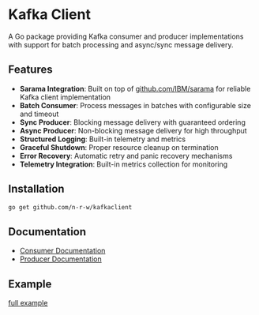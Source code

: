 # Kafka Client

A Go package providing Kafka consumer and producer implementations with support for batch processing and async/sync message delivery.

## Features

- **Sarama Integration**: Built on top of [github.com/IBM/sarama](https://github.com/IBM/sarama) for reliable Kafka client implementation
- **Batch Consumer**: Process messages in batches with configurable size and timeout
- **Sync Producer**: Blocking message delivery with guaranteed ordering
- **Async Producer**: Non-blocking message delivery for high throughput
- **Structured Logging**: Built-in telemetry and metrics
- **Graceful Shutdown**: Proper resource cleanup on termination
- **Error Recovery**: Automatic retry and panic recovery mechanisms
- **Telemetry Integration**: Built-in metrics collection for monitoring

## Installation

```bash
go get github.com/n-r-w/kafkaclient
```

## Documentation

- [Consumer Documentation](consumer/README.md)
- [Producer Documentation](producer/README.md)

## Example

[full example](example/main.go)
